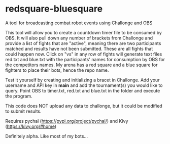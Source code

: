 # redsquare-bluesquare
A tool for broadcasting combat robot events using Challonge and OBS

This tool will allow you to create a countdown timer file to be consumed by OBS. It will also pull down any number of brackets from Challonge and provide a list of fights that are "active", meaning there are two participants matched and results have not been submitted. These are all fights that could happen now. Click on "vs" in any row of fights will generate text files red.txt and blue.txt with the participants' names for consumption by OBS for the competitors names. My arena has a red square and a blue square for fighters to place their bots, hence the repo name.

Test it yourself by creating and initializing a bracet in Challonge. Add your username and API key in __main__ and add the tournament(s) you would like to query. Point OBS to timer.txt, red.txt and blue.txt in the folder and execute the program.

This code does NOT upload any data to challonge, but it could be modified to submit results. 

Requires pychal (https://pypi.org/project/pychal/) and Kivy (https://kivy.org/#home)

Definitely alpha. Like most of my bots...
